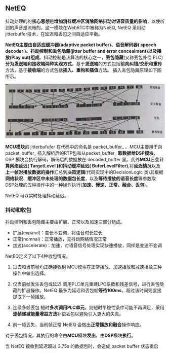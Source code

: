 ## NetEQ

抖动处理的的**核心思想**是**增加消抖缓冲区消除网络抖动对语音质量的影响**，以使听到的声音是流畅的。这一模块在WebRTC中被称为NeEQ, NetEQ 采用动jitterbuffer技术，在延迟和丢包之间自适应平衡。

**NetEQ主要由自适应缓冲器(adaptive packet buffer)、语音解码器( speech decoder )、抖动控制和丢包隐藏(jitter buffer and error concealment)以及播放(Play out)组成**。抖动控制是该算法的核心之一，**丢包隐藏**(又称丟包补偿 PLC)**分为发送端和接收端两种实观方式**，基于**发送端**的方式包括**前向纠错/交织和重传**方法，基于**接收端**的方式包括**插入、重构和插值**方法。
插入丢包隐藏原理如下图所示。

![](./png/NetEQ_插入丢包隐藏原理.png)

**MCU模块**的 jitterbufufer 在代码中的命名是 packet_buffer_ 。MCU主要用于向packet_buffer_ 插入解析后的RTP包和从packet_buffer_ **取数据给DSP模块**，DSP 模块会执行解码，解码后的数据放在 decoded_buffer 里。此外**MCU**还**会计算网络延迟( TargetLevel )和抖动缓冲延迟( BuferLevelFilter)**,将**延迟情况**以及**上一帧对播放数据的操作**汇总到**决策逻辑**(代码实现中的DecisionLogic 类)其根据**网络状况**、**缓冲区中未处理的数据包长度**，以及**等待播放的语音长度**等参数取DSP处理的五种操作中的一种操作执行(**加速、慢速、正常、融合、丢包**)。

NetEQ 可以实时处理抖动延迟。

### 抖动和收包

抖动控制和丢包隐藏主要由扩展、正常以及加速三部分组成。

- 扩展(expand)：变长不变调，将语音时长拉长
- 正常(nomnal)：正常播放，无抖动网络情况正常
- 加速(accelerate)：加速，对语音信号处理实现快速播放，同样是变速不变调

NetEQ定义了以下4种收包情况。

1. 过去和当前帧均正确接收到
   MCU模块在正常播放、加速播放和减速播放三种操作中做出选择。

2. 仅当前帧发生丢包或延迟
   调用PLC单元重建LPC系数和残差信号，进行丢包隐藏的扩展操作。NetEQ
   最多为延迟和丢包帧**等待100ms**，超过该时间则直接提取下一帧播放。

3. 连续多帧丢包
   短时**多次调用PLC单元**，则短时平稳性条件可能不再满足，采用**逐帧递减能量增益方法**补偿丢包以避免引入更大的失真。

4. 前一帧丢失，当前帧正常
   NetEQ 会做出**正常播放和融合**操作响应。

对于丢包情况，其执行的命令由**MCU**模块**发出**，由**DSP**模块**执行**。

当 NetEQ 接收到延迟超过 3.75s 的数据包时，会造成 packet buffer 状态重启

